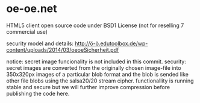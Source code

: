 oe-oe.net
=========

HTML5 client open source code under BSD1 License (not for reselling 7 commercial use)

security model and details:
<a href="http://xn----0gab.edutoolbox.de/wp-content/uploads/2014/03/oeoeSicherheit.pdf">http://ö-ö.edutoolbox.de/wp-content/uploads/2014/03/oeoeSicherheit.pdf</a>


notice:
secret image funcionality is not included in this commit.
security: secret images are converted from the originally chosen image-file into 350x320px images of a particular blob format and the blob is sended like other file blobs using the salsa20/20 stream cipher. functionallity is running stable and secure but we will further improve compression before publishing the code here.  
